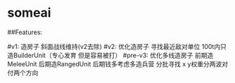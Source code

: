 # someai

##Features:

#v1:
造房子
斜面战线维持(v2去除)
#v2:
优化造房子
寻找最近敌对单位
100t内只造BuilderUnit（专心发育 但是容易被打）
#pre-v3:
优化多线造房子
前期造MeleeUnit
后期造RangedUnit 后期钱多考虑多造兵营
分批寻找  x y权重分两波对付两个方向
